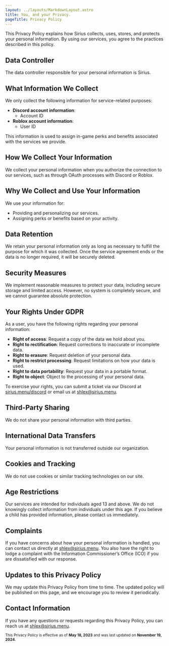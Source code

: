 ```yaml
---
layout: ../layouts/MarkdownLayout.astro
title: You, and your Privacy.
pageTitle: Privacy Policy
---
```


This Privacy Policy explains how Sirius collects, uses, stores, and protects your personal information. By using our services, you agree to the practices described in this policy.  

## Data Controller  
The data controller responsible for your personal information is Sirius.

## What Information We Collect  
We only collect the following information for service-related purposes:  
- **Discord account information**:  
  - Account ID
- **Roblox account information**:  
  - User ID

This information is used to assign in-game perks and benefits associated with the services we provide.  

## How We Collect Your Information  
We collect your personal information when you authorize the connection to our services, such as through OAuth processes with Discord or Roblox.  

## Why We Collect and Use Your Information  
We use your information for:  
- Providing and personalizing our services.  
- Assigning perks or benefits based on your activity.  

## Data Retention  
We retain your personal information only as long as necessary to fulfill the purpose for which it was collected. Once the service agreement ends or the data is no longer required, it will be securely deleted.  

## Security Measures  
We implement reasonable measures to protect your data, including secure storage and limited access. However, no system is completely secure, and we cannot guarantee absolute protection.  

## Your Rights Under GDPR  
As a user, you have the following rights regarding your personal information:  
- **Right of access**: Request a copy of the data we hold about you.  
- **Right to rectification**: Request corrections to inaccurate or incomplete data.  
- **Right to erasure**: Request deletion of your personal data.  
- **Right to restrict processing**: Request limitations on how your data is used.  
- **Right to data portability**: Request your data in a portable format.  
- **Right to object**: Object to the processing of your personal data.  

To exercise your rights, you can submit a ticket via our Discord at [sirius.menu/discord](https://sirius.menu/discord) or email us at shlex@sirius.menu.  

## Third-Party Sharing  
We do not share your personal information with third parties.  

## International Data Transfers  
Your personal information is not transferred outside our organization.  

## Cookies and Tracking  
We do not use cookies or similar tracking technologies on our site.  

## Age Restrictions  
Our services are intended for individuals aged 13 and above. We do not knowingly collect information from individuals under this age. If you believe a child has provided information, please contact us immediately.  

## Complaints  
If you have concerns about how your personal information is handled, you can contact us directly at shlex@sirius.menu. You also have the right to lodge a complaint with the Information Commissioner’s Office (ICO) if you are dissatisfied with our response.  

## Updates to this Privacy Policy  
We may update this Privacy Policy from time to time. The updated policy will be published on this page, and we encourage you to review it periodically.  

## Contact Information  
If you have any questions or requests regarding this Privacy Policy, you can reach us at shlex@sirius.menu.  

<small>This Privacy Policy is effective as of **May 18, 2023** and was last updated on **November 19, 2024**.</small>
